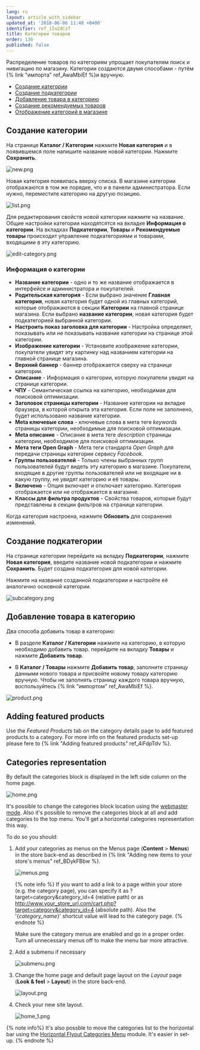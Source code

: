```yaml
---
lang: ru
layout: article_with_sidebar
updated_at: '2018-06-06 11:48 +0400'
identifier: ref_1Iu2dCz7
title: Категории товаров
order: 130
published: false
---
```

Распределение товаров по категориям упрощает покупателям поиск и нивигацию по магазину. Категории создаются двумя способами - путём {% link "импорта" ref_AwaMbiEf %}и вручную. 

* [Создание категории](создание-категори)
* [Создание подкатегории](создание-подкатегории)
* [Добавление товара в категорию](добавление-товара-в-категорию)
* [Создание рекомендуемых товаров](создание-рекомендуемых-товаров)
* [Отображение категорий в магазине](отображение-категорий-в-магазине)


## Создание категории 

На странице **Каталог / Категории** нажмите **Новая категория** и в появившемся поле напишите название новой категории. Нажмите **Сохранить**. 

![new.png]({{site.baseurl}}/attachments/ref_6rpDdput/new.png)

Новая категория появилась вверху списка. В магазине категории отображаются в том же порядке, что и в панели администратора. Если нужно, переместите категорию на другую позицию. 

![list.png]({{site.baseurl}}/attachments/ref_6rpDdput/list.png)

Для редактирования свойств новой категории нажмите на название. Общие настройки категории находятсятся на вкладке **Информация о категории**. На вкладках **Подкатегории**, **Товары** и **Рекомендуемые товары** происходит управление подкатегориями и товарами, входящими в эту категорию.

![edit-category.png]({{site.baseurl}}/attachments/ref_6rpDdput/edit-category.png)

### Информация о категории

* **Название категории** - одно и то же название отображается в интерфейсе и администратора и покупателей.
* **Родительская категория** - Если выбрано значение **Главная категория**, новая категория будет одной из главных категорий, которые отображаются в секции **Категории** на главной странице магазина. Если выбрано **название категории**, новая категория будет подкатегорией выбранной категории. 
* **Настроить показ заголовка для категории** - Настройка определяет, показывать или не показывать название категории на странице этой категории.
* **Изображение категории** - Установите изображение категории, покупатели увидят эту картинку над названием категории на главной странице магазина.
* **Верхний баннер** - баннер отображается сверху на странице категории.
* **Описание** - Информация о категории, которую покупатели увидят на странице категории.
* **ЧПУ** - Семантическая ссылка на категорию, необходимая для поисковой оптимизации.
* **Заголовок страницы категории** - Название категории на вкладке браузера, в которой открыта эта категория. Если поле не заполнено, будет использовано название категории.
* **Meta ключевые слова** - ключевые слова в мета теге _keywords_ страницы категории, необходимые для поисковой оптимизации.
* **Meta описание** - Описание в мета теге _description_ страницы категории, необходимое для поисковой оптимизации.
* **Мета теги Open Graph** - Мета теги стандарта _Open Graph_ для передачи страницы категории сервису _Facebook_.
* **Группы пользователей** - Только члены выбранных групп пользователей будут видеть эту категорию в магазине. Покупатели, входящие в другие группы пользователей или не входящие ни в какую группу, не увидят категорию и её товары.
* **Включено** - Опция включает и отключает категорию. Категория отображается или не отображается в магазине.
* **Классы для фильтра продуктов** - Свойства товаров, которые будут представлены в секции фильтров на странице категории.

Когда категория настроена, нажмите **Обновить** для сохранения изменений.

## Создание подкатегории

На странице категории перейдите на вкладку **Подкатегории**, нажмите **Новая категория**, введите название новой подкатегории и нажмите **Сохранить**. Будет создана подкатегория для новой категории. 

Нажмите на название созданной подкатегории и настройте её аналогично основной категории.

![subcategory.png]({{site.baseurl}}/attachments/ref_6rpDdput/subcategory.png)

## Добавление товара в категорию

Два способа добавить товар в категорию:

 - В разделе **Каталог / Категории** нажмите на категорию, в которую необходимо добавить товар. перейдите на вкладку **Товары** и нажмите **Добавить товар**.

 - В **Каталог / Товары** нажмите **Добавить товар**, заполните страницу данными нового товара и присвойте новому товару категорию вручную. Чтобы не заполнять страницу каждого товара вручную, воспользуйтесь {% link "импортом" ref_AwaMbiEf %}.

![product.png]({{site.baseurl}}/attachments/ref_6rpDdput/product.png)

## Adding featured products

Use the _Featured Products_ tab on the category details page to add featured products to a category. For more info on the featured products set-up please fere to {% link "Adding featured products" ref_4iFdpTdv %}.

## Categories representation

By default the categories block is displayed in the left side column on the home page. 

![home.png]({{site.baseurl}}/attachments/ref_6rpDdput/home.png)

It's possible to change the categories block location using the [webmaster mode](https://devs.x-cart.com/webinars_and_video_tutorials/using_webmaster_mode_in_x-cart_5.html "Product Categories"). Also it's possible to remove the categories block at all and add categories to the top menu. You'll get a horizontal categories representation this way. 

To do so you should:

1. Add your categories as menus on the Menus page (**Content** > **Menus**) in the store back-end as described in {% link "Adding new items to your store's menus" ref_BDykFBbw %}.

   ![menus.png]({{site.baseurl}}/attachments/ref_6rpDdput/menus.png)

   {% note info %}
   If you want to add a link to a page within your store (e.g. the category page), you can specify it as ?target=category&category_id=4 (relative path) or as http://www.your_store_url.com/cart.php?target=category&category_id=4 (absolute path).
   Also the '{_category_name_}' shortcut value will lead to the category page.
   {% endnote %}

   Make sure the category menus are enabled and go in a proper order. Turn all unnecessary menus off to make the menu bar more attractive.

2. Add a submenu if necessary

   ![submenu.png]({{site.baseurl}}/attachments/ref_6rpDdput/submenu.png)

3. Change the home page and default page layout on the _Layout_ page (**Look & feel** > **Layout**) in the store back-end.

   ![layout.png]({{site.baseurl}}/attachments/ref_6rpDdput/layout.png)

4. Check your new site layout.

   ![home_1.png]({{site.baseurl}}/attachments/ref_6rpDdput/home_1.png)
   
{% note info%}
It's also possble to move the categories list to the horizontal bar using the [Horizontal Flyout Categories Menu](https://market.x-cart.com/addons/horizontal-flyout-categories-menu.html "Product Categories") module. It's easier in set-up.
{% endnote %}
